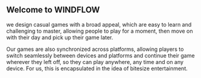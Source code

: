 ## Welcome to WINDFLOW

we design casual games with a broad appeal, which are easy to learn and challenging to master, allowing people to play for a moment, then move on with their day and pick up their game later.

Our games are also synchronized across platforms, allowing players to switch seamlessly between devices and platforms and continue their game wherever they left off, so they can play anywhere, any time and on any device. For us, this is encapsulated in the idea of bitesize entertainment.
